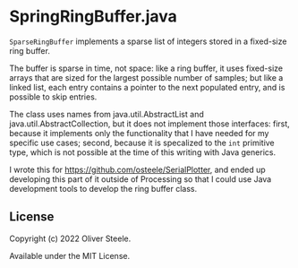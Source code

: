 # SpringRingBuffer.java

`SparseRingBuffer` implements a sparse list of integers stored in a fixed-size
ring buffer.

The buffer is sparse in time, not space: like a ring buffer, it uses fixed-size
arrays that are sized for the largest possible number of samples; but like a
linked list, each entry contains a pointer to the next populated entry, and is
possible to skip entries.

The class uses names from java.util.AbstractList and
java.util.AbstractCollection, but it does not implement those interfaces: first,
because it implements only the functionality that I have needed for my specific
use cases; second, because it is specalized to the `int` primitive type, which
is not possible at the time of this writing with Java generics.

I wrote this for <https://github.com/osteele/SerialPlotter>, and ended up
developing this part of it outside of Processing so that I could use Java
development tools to develop the ring buffer class.

## License

Copyright (c) 2022 Oliver Steele.

Available under the MIT License.
